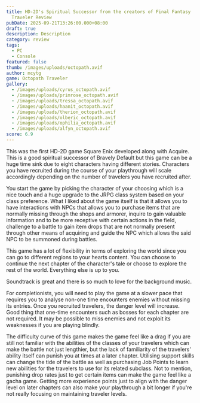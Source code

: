 ```yaml
---
title: HD-2D's Spiritual Successor from the creators of Final Fantasy | Octopath
  Traveler Review
pubDate: 2025-09-21T13:26:00.000+08:00
draft: true
description: Description
category: review
tags:
  - PC
  - Console
featured: false
thumb: /images/uploads/octopath.avif
author: mcytg
game: Octopath Traveler
gallery:
  - /images/uploads/cyrus_octopath.avif
  - /images/uploads/primrose_octopath.avif
  - /images/uploads/tressa_octopath.avif
  - /images/uploads/haanit_octopath.avif
  - /images/uploads/therion_octopath.avif
  - /images/uploads/olberic_octopath.avif
  - /images/uploads/ophilia_octopath.avif
  - /images/uploads/alfyn_octopath.avif
score: 6.9
---
```

This was the first HD-2D game Square Enix developed along with Acquire. This is a good spiritual successor of Bravely Default but this game can be a huge time sink due to eight characters having different stories. Characters you have recruited during the course of your playthrough will scale accordingly depending on the number of travelers you have recruited after. 

You start the game by picking the character of your choosing which is a nice touch and a huge upgrade to the JRPG class system based on your class preference. What I liked about the game itself is that it allows you to have interactions with NPCs that allows you to purchase items that are normally missing through the shops and armorer, inquire to gain valuable information and to be more receptive with certain actions in the field, challenge to a battle to gain item drops that are not normally present through other means of acquiring and guide the NPC which allows the said NPC to be summoned during battles.

This game has a lot of flexibility in terms of exploring the world since you can go to different regions to your hearts content. You can choose to continue the next chapter of the character's tale or choose to explore the rest of the world. Everything else is up to you.

Soundtrack is great and there is so much to love for the background music.

For completionists, you will need to play the game at a slower pace that requires you to analyse non-one time encounters enemies without missing its entries. Once you recruited travelers, the danger level will increase. Good thing that one-time encounters such as bosses for each chapter are not required. It may be possible to miss enemies and not exploit its weaknesses if you are playing blindly.

The difficulty curve of this game makes the game feel like a drag if you are still not familiar with the abilities of the classes of your travelers which can make the battle not just lengthier, but the lack of familiarity of the travelers' ability itself can punish you at times at a later chapter. Utilising support skills can change the tide of the battle as well as purchasing Job Points to learn new abilities for the travelers to use for its related subclass. Not to mention, punishing drop rates just to get certain items can make the game feel like a gacha game. Getting more experience points just to align with the danger level on later chapters can also make your playthrough a bit longer if you're not really focusing on maintaining traveler levels.
